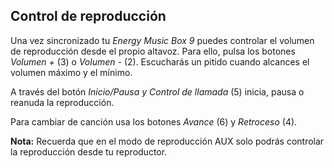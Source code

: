 ## Control de reproducción

Una vez sincronizado tu *Energy Music Box 9* puedes controlar el volumen de reproducción desde el propio altavoz. Para ello, pulsa los botones *Volumen +* (3) o *Volumen -* (2). Escucharás un pitido cuando alcances el volumen máximo y el mínimo.

A través del botón *Inicio/Pausa y Control de llamada* (5) inicia, pausa o reanuda la reproducción.

Para cambiar de canción usa los botones *Avance* (6) y *Retroceso* (4).

**Nota:** Recuerda que en el modo de reproducción AUX solo podrás controlar la reproducción desde tu reproductor.
